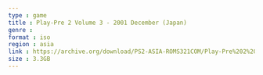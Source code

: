 ```yaml
---
type : game
title : Play-Pre 2 Volume 3 - 2001 December (Japan)
genre : 
format : iso
region : asia
link : https://archive.org/download/PS2-ASIA-ROMS321COM/Play-Pre%202%20Volume%203%20-%202001%20December%20%28Japan%29.7z
size : 3.3GB
---
```

